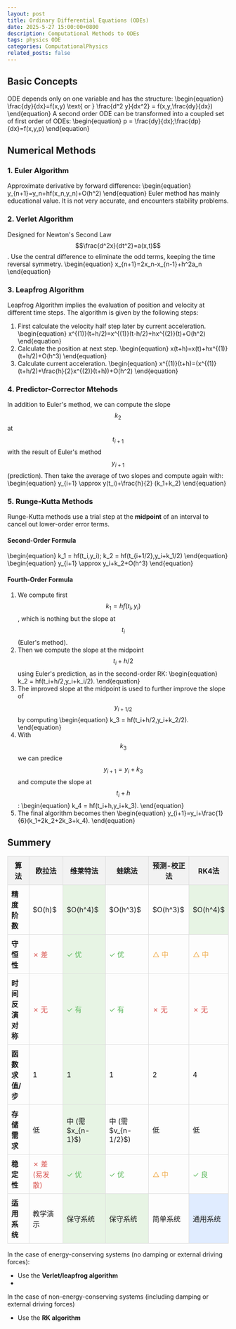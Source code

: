 ```yaml
---
layout: post
title: Ordinary Differential Equations (ODEs)
date: 2025-5-27 15:00:00+0800
description: Computational Methods to ODEs 
tags: physics ODE
categories: ComputationalPhysics
related_posts: false
---
```

## Basic Concepts
ODE depends only on one variable and has the structure:
\begin{equation}
\frac{dy}{dx}=f(x,y) \text{ or } \frac{d^2 y}{dx^2} = f(x,y,\frac{dy}{dx})
\end{equation}
A second order ODE can be transformed into a coupled set of first order of ODEs:
\begin{equation}
p = \frac{dy}{dx};\frac{dp}{dx}=f(x,y,p)
\end{equation}

## Numerical Methods
### 1. Euler Algorithm
Approximate derivative by forward difference:
\begin{equation}
y_{n+1}=y_n+hf(x_n,y_n)+O(h^2)
\end{equation}
Euler method has mainly educational value. It is not very accurate, and encounters stability problems.

### 2. Verlet Algorithm
Designed for Newton's Second Law $$\frac{d^2x}{dt^2}=a(x,t)$$. Use the central difference to eliminate the odd terms, keeping the time reversal symmetry.
\begin{equation}
x_{n+1}=2x_n-x_{n-1}+h^2a_n
\end{equation}

### 3. Leapfrog Algorithm
Leapfrog Algorithm implies the evaluation of position and velocity at different time steps. The algorithm is given by the following steps:

1. First calculate the velocity half step later by current acceleration.
\begin{equation}
x^{(1)}(t+h/2)=x^{(1)}(t-h/2)+hx^{(2)}(t)+O(h^2)
\end{equation}
2. Calculate the position at next step.
\begin{equation}
x(t+h)=x(t)+hx^{(1)}(t+h/2)+O(h^3)
\end{equation}
3. Calculate current acceleration.
\begin{equation}
x^{(1)}(t+h)=(x^{(1)}(t+h/2)+\frac{h}{2}x^{(2)}(t+h))+O(h^2)
\end{equation}

### 4. Predictor-Corrector Mtehods
In addition to Euler's method, we can compute the slope $$k_2$$ at $$t_{i+1}$$ with the result of Euler's method $$y_{i+1}$$ (prediction). Then take the average of two slopes and compute again with: 
\begin{equation}
y_{i+1} \approx y(t_i)+\frac{h}{2} (k_1+k_2)
\end{equation}

### 5. Runge-Kutta Methods
Runge-Kutta methods use a trial step at the **midpoint** of an interval to cancel out lower-order error terms.
#### Second-Order Formula
\begin{equation}
k_1 = hf(t_i,y_i); k_2 = hf(t_{i+1/2},y_i+k_1/2)
\end{equation}
\begin{equation}
y_{i+1} \approx y_i+k_2+O(h^3)
\end{equation}

#### Fourth-Order Formula
1. We compute first $$k_1=hf(t_i,y_i)$$, which is nothing but the slope at $$t_i$$ (Euler's method).
2. Then we compute the slope at the midpoint $$t_{i}+h/2$$ using Euler's prediction, as in the second-order RK:
\begin{equation}
k_2 = hf(t_i+h/2,y_i+k_i/2).
\end{equation}
3. The improved slope at the midpoint is used to further improve the slope of $$y_{i+1/2}$$ by computing
\begin{equation}
k_3 = hf(t_i+h/2,y_i+k_2/2).
\end{equation}
4. With $$k_3$$ we can predice $$y_{i+1}=y_i+k_3$$ and compute the slope at $$t_i+h$$:
\begin{equation}
k_4 = hf(t_i+h,y_i+k_3).
\end{equation}
5. The final algorithm becomes then
\begin{equation}
y_{i+1}=y_i+\frac{1}{6}(k_1+2k_2+2k_3+k_4).
\end{equation}

## Summery

<table style="border-collapse: collapse; width: 100%; margin: 1em 0;">
  <thead>
    <tr style="background-color: #f2f2f2;">
      <th style="border: 1px solid #ddd; padding: 8px;">算法</th>
      <th style="border: 1px solid #ddd; padding: 8px;">欧拉法</th>
      <th style="border: 1px solid #ddd; padding: 8px;">维莱特法</th>
      <th style="border: 1px solid #ddd; padding: 8px;">蛙跳法</th>
      <th style="border: 1px solid #ddd; padding: 8px;">预测-校正法</th>
      <th style="border: 1px solid #ddd; padding: 8px;">RK4法</th>
    </tr>
  </thead>
  <tbody>
    <tr>
      <td style="border: 1px solid #ddd; padding: 8px;"><strong>精度阶数</strong></td>
      <td style="border: 1px solid #ddd; padding: 8px;">$O(h)$</td>
      <td style="border: 1px solid #ddd; padding: 8px; background-color: #e7f4e4;">$O(h^4)$</td>
      <td style="border: 1px solid #ddd; padding: 8px;">$O(h^3)$</td>
      <td style="border: 1px solid #ddd; padding: 8px;">$O(h^3)$</td>
      <td style="border: 1px solid #ddd; padding: 8px; background-color: #e7f4e4;">$O(h^4)$</td>
    </tr>
    <tr>
      <td style="border: 1px solid #ddd; padding: 8px;"><strong>守恒性</strong></td>
      <td style="border: 1px solid #ddd; padding: 8px; color: #d9534f;">✗ 差</td>
      <td style="border: 1px solid #ddd; padding: 8px; background-color: #e7f4e4; color: #5cb85c;">✓ 优</td>
      <td style="border: 1px solid #ddd; padding: 8px; color: #5cb85c;">✓ 优</td>
      <td style="border: 1px solid #ddd; padding: 8px; color: #f0ad4e;">△ 中</td>
      <td style="border: 1px solid #ddd; padding: 8px; color: #f0ad4e;">△ 中</td>
    </tr>
    <tr>
      <td style="border: 1px solid #ddd; padding: 8px;"><strong>时间反演对称</strong></td>
      <td style="border: 1px solid #ddd; padding: 8px; color: #d9534f;">✗ 无</td>
      <td style="border: 1px solid #ddd; padding: 8px; background-color: #e7f4e4; color: #5cb85c;">✓ 有</td>
      <td style="border: 1px solid #ddd; padding: 8px; color: #5cb85c;">✓ 有</td>
      <td style="border: 1px solid #ddd; padding: 8px; color: #d9534f;">✗ 无</td>
      <td style="border: 1px solid #ddd; padding: 8px; color: #d9534f;">✗ 无</td>
    </tr>
    <tr>
      <td style="border: 1px solid #ddd; padding: 8px;"><strong>函数求值/步</strong></td>
      <td style="border: 1px solid #ddd; padding: 8px;">1</td>
      <td style="border: 1px solid #ddd; padding: 8px; background-color: #e7f4e4;">1</td>
      <td style="border: 1px solid #ddd; padding: 8px;">1</td>
      <td style="border: 1px solid #ddd; padding: 8px;">2</td>
      <td style="border: 1px solid #ddd; padding: 8px;">4</td>
    </tr>
    <tr>
      <td style="border: 1px solid #ddd; padding: 8px;"><strong>存储需求</strong></td>
      <td style="border: 1px solid #ddd; padding: 8px;">低</td>
      <td style="border: 1px solid #ddd; padding: 8px; background-color: #e7f4e4;">中 (需$x_{n-1}$)</td>
      <td style="border: 1px solid #ddd; padding: 8px;">中 (需$v_{n-1/2}$)</td>
      <td style="border: 1px solid #ddd; padding: 8px;">低</td>
      <td style="border: 1px solid #ddd; padding: 8px;">低</td>
    </tr>
    <tr>
      <td style="border: 1px solid #ddd; padding: 8px;"><strong>稳定性</strong></td>
      <td style="border: 1px solid #ddd; padding: 8px; color: #d9534f;">✗ 差 (易发散)</td>
      <td style="border: 1px solid #ddd; padding: 8px; background-color: #e7f4e4; color: #5cb85c;">✓ 优</td>
      <td style="border: 1px solid #ddd; padding: 8px; color: #5cb85c;">✓ 优</td>
      <td style="border: 1px solid #ddd; padding: 8px; color: #f0ad4e;">△ 中</td>
      <td style="border: 1px solid #ddd; padding: 8px; color: #5cb85c;">✓ 良</td>
    </tr>
    <tr>
      <td style="border: 1px solid #ddd; padding: 8px;"><strong>适用系统</strong></td>
      <td style="border: 1px solid #ddd; padding: 8px;">教学演示</td>
      <td style="border: 1px solid #ddd; padding: 8px; background-color: #e7f4e4;">保守系统</td>
      <td style="border: 1px solid #ddd; padding: 8px; background-color: #e7f4e4;">保守系统</td>
      <td style="border: 1px solid #ddd; padding: 8px;">简单系统</td>
      <td style="border: 1px solid #ddd; padding: 8px; background-color: #e0ecff;">通用系统</td>
    </tr>
  </tbody>
</table>


In the case of energy-conserving systems (no damping or external driving forces):
- Use the **Verlet/leapfrog algorithm**
- 
In the case of non-energy-conserving systems (including damping or external driving forces)
- Use the **RK algorithm**

